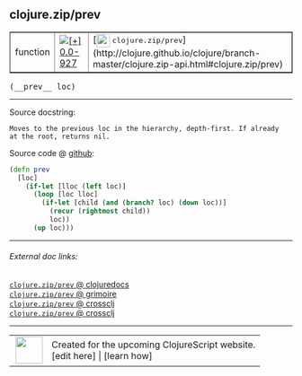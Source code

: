 ## clojure.zip/prev



 <table border="1">
<tr>
<td>function</td>
<td><a href="https://github.com/cljsinfo/cljs-api-docs/tree/0.0-927"><img valign="middle" alt="[+] 0.0-927" title="Added in 0.0-927" src="https://img.shields.io/badge/+-0.0--927-lightgrey.svg"></a> </td>
<td>
[<img height="24px" valign="middle" src="http://i.imgur.com/1GjPKvB.png"> <samp>clojure.zip/prev</samp>](http://clojure.github.io/clojure/branch-master/clojure.zip-api.html#clojure.zip/prev)
</td>
</tr>
</table>


 <samp>
(__prev__ loc)<br>
</samp>

---





Source docstring:

```
Moves to the previous loc in the hierarchy, depth-first. If already
at the root, returns nil.
```


Source code @ [github](https://github.com/clojure/clojurescript/blob/r3169/src/cljs/clojure/zip.cljs#L221-L230):

```clj
(defn prev
  [loc]
    (if-let [lloc (left loc)]
      (loop [loc lloc]
        (if-let [child (and (branch? loc) (down loc))]
          (recur (rightmost child))
          loc))
      (up loc)))
```

<!--
Repo - tag - source tree - lines:

 <pre>
clojurescript @ r3169
└── src
    └── cljs
        └── clojure
            └── <ins>[zip.cljs:221-230](https://github.com/clojure/clojurescript/blob/r3169/src/cljs/clojure/zip.cljs#L221-L230)</ins>
</pre>

-->

---



###### External doc links:

[`clojure.zip/prev` @ clojuredocs](http://clojuredocs.org/clojure.zip/prev)<br>
[`clojure.zip/prev` @ grimoire](http://conj.io/store/v1/org.clojure/clojure/1.7.0-beta3/clj/clojure.zip/prev/)<br>
[`clojure.zip/prev` @ crossclj](http://crossclj.info/fun/clojure.zip/prev.html)<br>
[`clojure.zip/prev` @ crossclj](http://crossclj.info/fun/clojure.zip.cljs/prev.html)<br>

---

 <table>
<tr><td>
<img valign="middle" align="right" width="48px" src="http://i.imgur.com/Hi20huC.png">
</td><td>
Created for the upcoming ClojureScript website.<br>
[edit here] | [learn how]
</td></tr></table>

[edit here]:https://github.com/cljsinfo/cljs-api-docs/blob/master/cljsdoc/clojure.zip_prev.cljsdoc
[learn how]:https://github.com/cljsinfo/cljs-api-docs/wiki/cljsdoc-files

<!--

This information was too distracting to show to readers, but I'll leave it
commented here since it is helpful to:

- pretty-print the data used to generate this document
- and show how to retrieve that data



The API data for this symbol:

```clj
{:ns "clojure.zip",
 :name "prev",
 :signature ["[loc]"],
 :history [["+" "0.0-927"]],
 :type "function",
 :full-name-encode "clojure.zip_prev",
 :source {:code "(defn prev\n  [loc]\n    (if-let [lloc (left loc)]\n      (loop [loc lloc]\n        (if-let [child (and (branch? loc) (down loc))]\n          (recur (rightmost child))\n          loc))\n      (up loc)))",
          :title "Source code",
          :repo "clojurescript",
          :tag "r3169",
          :filename "src/cljs/clojure/zip.cljs",
          :lines [221 230]},
 :full-name "clojure.zip/prev",
 :clj-symbol "clojure.zip/prev",
 :docstring "Moves to the previous loc in the hierarchy, depth-first. If already\nat the root, returns nil."}

```

Retrieve the API data for this symbol:

```clj
;; from Clojure REPL
(require '[clojure.edn :as edn])
(-> (slurp "https://raw.githubusercontent.com/cljsinfo/cljs-api-docs/catalog/cljs-api.edn")
    (edn/read-string)
    (get-in [:symbols "clojure.zip/prev"]))
```

-->
